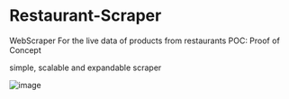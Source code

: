 # Restaurant-Scraper
WebScraper For the live data of products from restaurants
POC: Proof of Concept

simple, scalable and expandable scraper

![image](https://github.com/YABOIpy/Restaurant-Scraper/assets/110062350/2e4904e1-4427-4521-af2c-82b5da3812fc)
